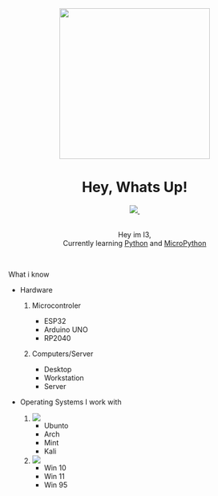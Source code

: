 <div align="center">
    <a href="https://i3mc.eu" align="center"><img src="https://i.ibb.co/XxLNNqq/Design-ohne-Titel-8-removebg-preview.png" width="300"/></a>
    <h1>Hey, Whats Up!</h1>
</div>

<div id="socials" align="center">
    <a href="https://www.linkedin.com/in/i3-319925213/">
        <img src="https://img.shields.io/badge/LinkedIn-blue" >
    </a>
    <a href="https://www.instagram.com/nerdy._.tech/">
        <img src="https://img.shields.io/badge/Instagram-pink" alt="">
    </a>
</div>
<div align="center">
    <img src="https://komarev.com/ghpvc/?username=i3mc-eu&style=flat-square&color=green" alt=""/>
</div>

<br>

<p align="center">Hey im I3, <br> Currently learning <a href="https://www.python.org/">Python</a> and <a href="https://micropython.org/">MicroPython</a> </p>

<br>

<p>What i know</p>
<ul>
	<li>
		<p>Hardware</p>
		<ol>
			<li>
				<p>Microcontroler</p>
				<ul>
					<li>ESP32</li>
					<li>Arduino UNO</li>
					<li>RP2040</li>
				</ul>
			</li>
			<li>
				<p>Computers/Server</p>
				<ul>
					<li>Desktop</li>
					<li>Workstation</li>
					<li>Server</li>
				</ul>
			</li>
		</ol>
	</li>
	<li>
		<p>Operating Systems I work with</p>
		<ol>
			<li>
				<a href="https://www.linux.org/pages/download/">
					<img src="https://img.shields.io/badge/linux-black?style=for-the-badge&logo=Linux">
				</a>
				<ul>
					<li>Ubunto</li>
					<li>Arch</li>
					<li>Mint</li>
					<li>Kali</li>
				</ul>
			</li>
			<li>
				<a href="https://www.microsoft.com/de-at/windows">
					<img src="https://img.shields.io/badge/Windows-black?style=for-the-badge&logo=Windows">
				</a>
				<ul>
					<li>Win 10</li>
					<li>Win 11</li>
					<li>Win 95</li>
				</ul>
			</li>
		</ol>
	</li>
</ul>
